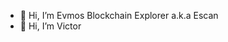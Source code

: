 - 👋 Hi, I’m Evmos Blockchain Explorer a.k.a Escan
- 👋 Hi, I’m Victor

<!---
VictorTrustyDev/VictorTrustyDev is a ✨ special ✨ repository because its `README.md` (this file) appears on your GitHub profile.
You can click the Preview link to take a look at your changes.
--->
